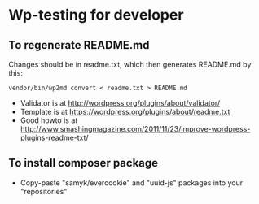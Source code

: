# Wp-testing for developer

## To regenerate README.md

Changes should be in readme.txt, which then generates README.md by this:

    vendor/bin/wp2md convert < readme.txt > README.md

* Validator is at http://wordpress.org/plugins/about/validator/
* Template is at https://wordpress.org/plugins/about/readme.txt
* Good howto is at http://www.smashingmagazine.com/2011/11/23/improve-wordpress-plugins-readme-txt/

## To install composer package

* Copy-paste "samyk/evercookie" and "uuid-js" packages into your "repositories"
